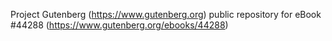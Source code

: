 Project Gutenberg (https://www.gutenberg.org) public repository for eBook #44288 (https://www.gutenberg.org/ebooks/44288)
